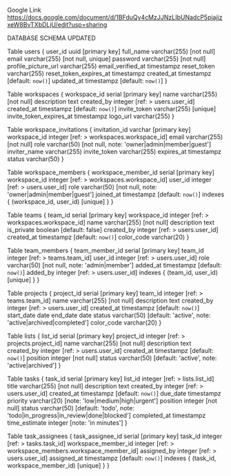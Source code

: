 Google Link
https://docs.google.com/document/d/1BFduQy4cMzJJNzLIbUNadcP5piajizxeW8BvTXbDLjU/edit?usp=sharing

DATABASE SCHEMA UPDATED

Table users {
  user_id uuid [primary key]
  full_name varchar(255) [not null]
  email varchar(255) [not null, unique]
  password varchar(255) [not null]
  profile_picture_url varchar(255)
  email_verified_at timestampz
  reset_token varchar(255)
  reset_token_expires_at timestampz
  created_at timestampz [default: `now()`]
  updated_at timestampz [default: `now()`]
}

Table workspaces {
  workspace_id serial [primary key]
  name varchar(255) [not null]
  description text
  created_by integer [ref: > users.user_id]
  created_at timestampz [default: `now()`]
  invite_token varchar(255) [unique]
  invite_token_expires_at timestampz
  logo_url varchar(255)
}

Table workspace_invitations {
  invitation_id varchar [primary key]
  workspace_id integer [ref: > workspaces.workspace_id]
  email varchar(255) [not null]
  role varchar(50) [not null, note: 'owner|admin|member|guest']
  inviter_name varchar(255)
  invite_token varchar(255)
  expires_at timestampz
  status varchar(50)
}

Table workspace_members {
  workspace_member_id serial [primary key]
  workspace_id integer [ref: > workspaces.workspace_id]
  user_id integer [ref: > users.user_id]
  role varchar(50) [not null, note: 'owner|admin|member|guest']
  joined_at timestampz [default: `now()`]
  indexes {
    (workspace_id, user_id) [unique]
  }
}

Table teams {
  team_id serial [primary key]
  workspace_id integer [ref: > workspaces.workspace_id]
  name varchar(255) [not null]
  description text
  is_private boolean [default: false]
  created_by integer [ref: > users.user_id]
  created_at timestampz [default: `now()`]
  color_code varchar(20)
}

Table team_members {
  team_member_id serial [primary key]
  team_id integer [ref: > teams.team_id]
  user_id integer [ref: > users.user_id]
  role varchar(50) [not null, note: 'admin|member']
  added_at timestampz [default: `now()`]
  added_by integer [ref: > users.user_id]
  indexes {
    (team_id, user_id) [unique]
  }
}

Table projects {
  project_id serial [primary key]
  team_id integer [ref: > teams.team_id]
  name varchar(255) [not null]
  description text
  created_by integer [ref: > users.user_id]
  created_at timestampz [default: `now()`]
  start_date date
  end_date date
  status varchar(50) [default: 'active', note: 'active|archived|completed']
  color_code varchar(20)
}

Table lists {
  list_id serial [primary key]
  project_id integer [ref: > projects.project_id]
  name varchar(255) [not null]
  description text
  created_by integer [ref: > users.user_id]
  created_at timestampz [default: `now()`]
  position integer [not null]
  status varchar(50) [default: 'active', note: 'active|archived']
}

Table tasks {
  task_id serial [primary key]
  list_id integer [ref: > lists.list_id]
  title varchar(255) [not null]
  description text
  created_by integer [ref: > users.user_id]
  created_at timestampz [default: `now()`]
  due_date timestampz
  priority varchar(20) [note: 'low|medium|high|urgent']
  position integer [not null]
  status varchar(50) [default: 'todo', note: 'todo|in_progress|in_review|done|blocked']
  completed_at timestampz
  time_estimate integer [note: 'in minutes']
}

Table task_assignees {
  task_assignee_id serial [primary key]
  task_id integer [ref: > tasks.task_id]
  workspace_member_id integer [ref: > workspace_members.workspace_member_id]
  assigned_by integer [ref: > users.user_id]
  assigned_at timestampz [default: `now()`]
  indexes {
    (task_id, workspace_member_id) [unique]
  }
}